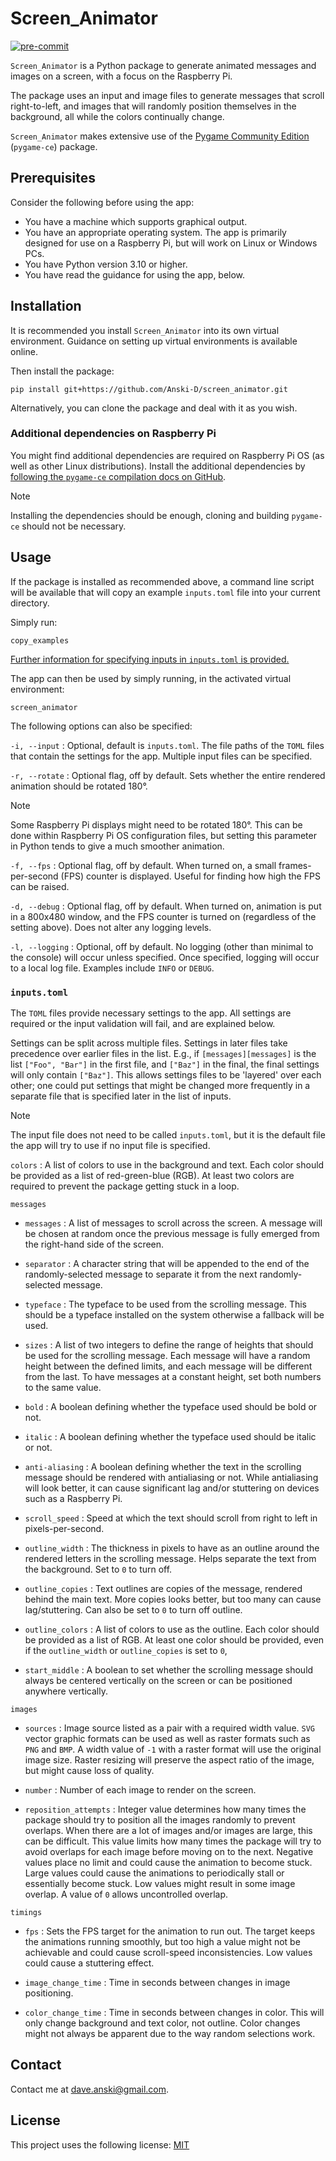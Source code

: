 # Screen_Animator

[![pre-commit](https://img.shields.io/badge/pre--commit-enabled-brightgreen?logo=pre-commit)](https://github.com/pre-commit/pre-commit)

`Screen_Animator` is a Python package to generate animated messages and images on a screen, with a focus on the Raspberry Pi.

The package uses an input and image files to generate messages that scroll right-to-left, and images that will randomly position themselves in the background, all while the colors continually change.

`Screen_Animator` makes extensive use of the [Pygame Community Edition](https://pyga.me/) (`pygame-ce`) package.

## Prerequisites

Consider the following before using the app:
* You have a machine which supports graphical output.
* You have an appropriate operating system. The app is primarily designed for use on a Raspberry Pi, but will work on Linux or Windows PCs.
* You have Python version 3.10 or higher.
* You have read the guidance for using the app, below.

## Installation
It is recommended you install `Screen_Animator` into its own virtual environment. Guidance on setting up virtual environments is available online.

Then install the package:

```commandline
pip install git+https://github.com/Anski-D/screen_animator.git
```

Alternatively, you can clone the package and deal with it as you wish.

### Additional dependencies on Raspberry Pi

You might find additional dependencies are required on Raspberry Pi OS (as well as other Linux distributions). Install the additional dependencies by [following the `pygame-ce` compilation docs on GitHub](https://github.com/pygame-community/pygame-ce/wiki/Compiling-on-Linux).

> [!NOTE]
> Installing the dependencies should be enough, cloning and building `pygame-ce` should not be necessary.

## Usage
If the package is installed as recommended above, a command line script will be available that will copy an example `inputs.toml` file into your current directory.

Simply run:

```commandline
copy_examples
```

[Further information for specifying inputs in `inputs.toml` is provided.](#inputstoml)

The app can then be used by simply running, in the activated virtual environment:

```commandline
screen_animator
```

The following options can also be specified:

`-i, --input`
: Optional, default is `inputs.toml`. The file paths of the `TOML` files that contain the settings for the app. Multiple input files can be specified.

`-r, --rotate`
: Optional flag, off by default. Sets whether the entire rendered animation should be rotated 180&deg;.

> [!NOTE]
> Some Raspberry Pi displays might need to be rotated 180&deg;. This can be done within Raspberry Pi OS configuration files, but setting this parameter in Python tends to give a much smoother animation.

`-f, --fps`
: Optional flag, off by default. When turned on, a small frames-per-second (FPS) counter is displayed. Useful for finding how high the FPS can be raised.

`-d, --debug`
: Optional flag, off by default. When turned on, animation is put in a 800x480 window, and the FPS counter is turned on (regardless of the setting above). Does not alter any logging levels.

`-l, --logging`
: Optional, off by default. No logging (other than minimal to the console) will occur unless specified. Once specified, logging will occur to a local log file. Examples include `INFO` or `DEBUG`.

### `inputs.toml`
The `TOML` files provide necessary settings to the app. All settings are required or the input validation will fail, and are explained below.

Settings can be split across multiple files. Settings in later files take precedence over earlier files in the list. E.g., if `[messages][messages]` is the list `["Foo", "Bar"]` in the first file, and `["Baz"]` in the final, the final settings will only contain `["Baz"]`. This allows settings files to be 'layered' over each other; one could put settings that might be changed more frequently in a separate file that is specified later in the list of inputs.

> [!NOTE]
> The input file does not need to be called `inputs.toml`, but it is the default file the app will try to use if no input file is specified.

`colors`
: A list of colors to use in the background and text. Each color should be provided as a list of red-green-blue (RGB). At least two colors are required to prevent the package getting stuck in a loop.

`messages`

* `messages`
: A list of messages to scroll across the screen. A message will be chosen at random once the previous message is fully emerged from the right-hand side of the screen.

* `separator`
: A character string that will be appended to the end of the randomly-selected message to separate it from the next randomly-selected message.

* `typeface`
: The typeface to be used from the scrolling message. This should be a typeface installed on the system otherwise a fallback will be used.

* `sizes`
: A list of two integers to define the range of heights that should be used for the scrolling message. Each message will have a random height between the defined limits, and each message will be different from the last. To have messages at a constant height, set both numbers to the same value.

* `bold`
: A boolean defining whether the typeface used should be bold or not.

* `italic`
: A boolean defining whether the typeface used should be italic or not.

* `anti-aliasing`
: A boolean defining whether the text in the scrolling message should be rendered with antialiasing or not. While antialiasing will look better, it can cause significant lag and/or stuttering on devices such as a Raspberry Pi.

* `scroll_speed`
: Speed at which the text should scroll from right to left in pixels-per-second.

* `outline_width`
: The thickness in pixels to have as an outline around the rendered letters in the scrolling message. Helps separate the text from the background. Set to `0` to turn off.

* `outline_copies`
: Text outlines are copies of the message, rendered behind the main text. More copies looks better, but too many can cause lag/stuttering. Can also be set to `0` to turn off outline.

* `outline_colors`
: A list of colors to use as the outline. Each color should be provided as a list of RGB. At least one color should be provided, even if the `outline_width` or `outline_copies` is set to `0`,

* `start_middle`
: A boolean to set whether the scrolling message should always be centered vertically on the screen or can be positioned anywhere vertically.

`images`

* `sources`
: Image source listed as a pair with a required width value. `SVG` vector graphic formats can be used as well as raster formats such as `PNG` and `BMP`. A width value of `-1` with a raster format will use the original image size. Raster resizing will preserve the aspect ratio of the image, but might cause loss of quality.

* `number`
: Number of each image to render on the screen.

* `reposition_attempts`
: Integer value determines how many times the package should try to position all the images randomly to prevent overlaps. When there are a lot of images and/or images are large, this can be difficult. This value limits how many times the package will try to avoid overlaps for each image before moving on to the next. Negative values place no limit and could cause the animation to become stuck. Large values could cause the animations to periodically stall or essentially become stuck. Low values might result in some image overlap. A value of `0` allows uncontrolled overlap.

`timings`

* `fps`
: Sets the FPS target for the animation to run out. The target keeps the animations running smoothly, but too high a value might not be achievable and could cause scroll-speed inconsistencies. Low values could cause a stuttering effect.

* `image_change_time`
: Time in seconds between changes in image positioning.

* `color_change_time`
: Time in seconds between changes in color. This will only change background and text color, not outline. Color changes might not always be apparent due to the way random selections work.

## Contact

Contact me at <dave.anski@gmail.com>.

## License

This project uses the following license: [MIT](https://github.com/Anski-D/screen_animator/blob/main/LICENSE)
